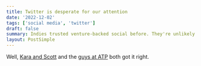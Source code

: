 ```yaml
---
title: Twitter is desperate for our attention
date: '2022-12-02'
tags: ['social media', 'twitter']
draft: false
summary: Indies trusted venture-backed social before. They're unlikely to do it again.
layout: PostSimple
---
```


Well, [Kara and Scott][1] and the [guys at ATP][2] both got it right.

[1]: <https://podcasts.apple.com/us/podcast/sbfs-publicity-tour-elon-vs-apple-and-the-respect/id1073226719?i=1000588477874> "SBF’s Publicity Tour, Elon vs. Apple, and The Respect for Marriage Act on Apple Podcasts"
[2]: <https://atp.fm/511> "Accidental Tech Podcast 511: Moving to Antarctica"